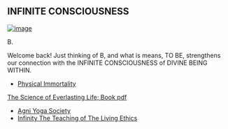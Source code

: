 ## INFINITE CONSCIOUSNESS

[![image](https://user-images.githubusercontent.com/37987346/101999396-a37e4380-3caa-11eb-8cc6-e61fb53c7855.png)](http://shapereality.innerinetcompany.hns.to/)

B.

Welcome back! Just thinking of B, and what is means, TO BE, strengthens our connection with the INFINITE CONSCIOUSNESS of DIVINE BEING WITHIN.

- [Physical Immortality](https://b-ok.cc/book/5283206/a76658)

[The Science of Everlasting Life; Book pdf](https://pdf.zlibcdn.com/dtoken/396246d8bb4445a18872c5663226ab33/Physical_Immortality_The_Science_of_Everlasting_L_5283206_(z-lib.org).pdf)

- [Agni Yoga Society](http://agniyoga.org/index.php)
- [Infinity The Teaching of The Living Ethics](http://agniyoga.org/ay_en/Infinity-I.php)
